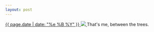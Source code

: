 ```yaml
---
layout: post
---
```


<p>
  <a href="/83">
    <time>{{ page.date | date: "%e %B %Y" }}</time>
    <img src="{{ site.assets_url }}/83.jpg">
  </a>
  That's me, between the trees.
</p>
